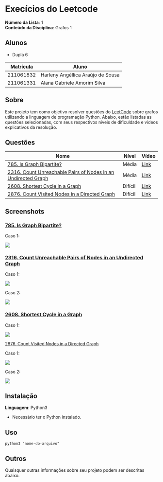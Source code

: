 # Execícios do Leetcode

**Número da Lista**: 1<br>
**Conteúdo da Disciplina**: Grafos 1<br>

## Alunos

- Dupla 6

| Matrícula | Aluno                             |
| --------- | --------------------------------- |
| 211061832 | Harleny Angéllica Araújo de Sousa |
| 211061331 | Alana Gabriele Amorim Silva       |

## Sobre

Este projeto tem como objetivo resolver questões do [LeetCode](https://leetcode.com/problemset/?search=graph&page=1&sorting=W3t9XQ%3D%3D) sobre grafos utilizando a linguagem de programação Python. Abaixo, estão listadas as questões selecionadas, com seus respectivos níveis de dificuldade e vídeos explicativos da resolução.

## Questões

| Nome                                                                                                                                                                | Nível   | Vídeo                                                                                                                                                                                                                                                                                          |
| ------------------------------------------------------------------------------------------------------------------------------------------------------------------- | ------- | ---------------------------------------------------------------------------------------------------------------------------------------------------------------------------------------------------------------------------------------------------------------------------------------------- |
| [785. Is Graph Bipartite?](https://leetcode.com/problems/is-graph-bipartite/description/)                                                                           | Média   | [Link](https://unbbr.sharepoint.com/:v:/s/PA98/EZ95fxUrw09Dpe-bwhm-dIkB8kbEe9JlbE2Qq6awMkr99A?e=76cJ4u&nav=eyJyZWZlcnJhbEluZm8iOnsicmVmZXJyYWxBcHAiOiJTdHJlYW1XZWJBcHAiLCJyZWZlcnJhbFZpZXciOiJTaGFyZURpYWxvZy1MaW5rIiwicmVmZXJyYWxBcHBQbGF0Zm9ybSI6IldlYiIsInJlZmVycmFsTW9kZSI6InZpZXcifX0%3D) |
| [2316. Count Unreachable Pairs of Nodes in an Undirected Graph](https://leetcode.com/problems/count-unreachable-pairs-of-nodes-in-an-undirected-graph/description/) | Média   | [Link](https://unbbr.sharepoint.com/:v:/s/PA98/ETkkVY5rkJJIrPA56szRYcUBdlei7x8ViYPA_ND7PCLZRA?e=AeUlUH&nav=eyJyZWZlcnJhbEluZm8iOnsicmVmZXJyYWxBcHAiOiJTdHJlYW1XZWJBcHAiLCJyZWZlcnJhbFZpZXciOiJTaGFyZURpYWxvZy1MaW5rIiwicmVmZXJyYWxBcHBQbGF0Zm9ybSI6IldlYiIsInJlZmVycmFsTW9kZSI6InZpZXcifX0%3D) |
| [2608. Shortest Cycle in a Graph](https://leetcode.com/problems/shortest-cycle-in-a-graph/description/)                                                             | Difícil | [Link](https://unbbr.sharepoint.com/:v:/s/PA98/ERT3XmhwiMBCpwKwQiuqS2QBxfWeyl220WBSiGzrlOkXvw?e=hDh726&nav=eyJyZWZlcnJhbEluZm8iOnsicmVmZXJyYWxBcHAiOiJTdHJlYW1XZWJBcHAiLCJyZWZlcnJhbFZpZXciOiJTaGFyZURpYWxvZy1MaW5rIiwicmVmZXJyYWxBcHBQbGF0Zm9ybSI6IldlYiIsInJlZmVycmFsTW9kZSI6InZpZXcifX0%3D) |
| [2876. Count Visited Nodes in a Directed Graph](https://leetcode.com/problems/count-visited-nodes-in-a-directed-graph/description/)                                 | Difícil | [Link](https://unbbr.sharepoint.com/:v:/s/PA98/EWwJOsfr_9BBj_Fh7j861dUBpgesYgmuVOzlN_6Wp7Xkyg?e=4U7Yo9&nav=eyJyZWZlcnJhbEluZm8iOnsicmVmZXJyYWxBcHAiOiJTdHJlYW1XZWJBcHAiLCJyZWZlcnJhbFZpZXciOiJTaGFyZURpYWxvZy1MaW5rIiwicmVmZXJyYWxBcHBQbGF0Zm9ybSI6IldlYiIsInJlZmVycmFsTW9kZSI6InZpZXcifX0%3D) |

## Screenshots

### [785. Is Graph Bipartite?](https://github.com/projeto-de-algoritmos-2024/Grafos1_Leetcode/blob/main/GraphBipartite/README.md)

Caso 1:

![](https://github.com/projeto-de-algoritmos-2024/Grafos1_Leetcode/blob/main/assets/test2.png)<br>

### [2316. Count Unreachable Pairs of Nodes in an Undirected Graph](https://github.com/projeto-de-algoritmos-2024/Grafos1_Leetcode/blob/main/CountUnreachablePairsNodesUndirectedGraph/README.md)

Caso 1:

![](https://github.com/projeto-de-algoritmos-2024/Grafos1_Leetcode/blob/main/assets/2316-test1.png)<br>

Caso 2:

![](https://github.com/projeto-de-algoritmos-2024/Grafos1_Leetcode/blob/main/assets/2316-test2.png)<br>

### [2608. Shortest Cycle in a Graph](https://github.com/projeto-de-algoritmos-2024/Grafos1_Leetcode/blob/main/ShortestCycle/README.md)

Caso 1:

![](https://github.com/projeto-de-algoritmos-2024/Grafos1_Leetcode/blob/main/assets/test1.png)<br>

[2876. Count Visited Nodes in a Directed Graph](https://github.com/projeto-de-algoritmos-2024/Grafos1_Leetcode/blob/main/CountVisitedNodesDirectedGraph/README.md)

Caso 1:

![](https://github.com/projeto-de-algoritmos-2024/Grafos1_Leetcode/blob/main/assets/2876-test1.png)<br>

Caso 2:

![](https://github.com/projeto-de-algoritmos-2024/Grafos1_Leetcode/blob/main/assets/2876-test2.png)<br>

## Instalação

**Linguagem**: Python3 <br>

- Necessário ter o Python instalado.

## Uso

```
python3 "nome-do-arquivo"
```

## Outros

Quaisquer outras informações sobre seu projeto podem ser descritas abaixo.
